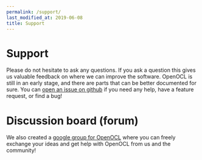 ```yaml
---
permalink: /support/
last_modified_at: 2019-06-08
title: Support
---
```


# Support

Please do not hesitate to ask any questions. If you ask a question this gives us valuable feedback on where we can improve the software. OpenOCL is still in an early stage, and there are parts that can be better documented for sure. You can [open an issue on github](https://github.com/OpenOCL/OpenOCL/issues) if you need any help, have a feature request, or find a bug!

# Discussion board (forum)

We also created a [google group for OpenOCL](https://groups.google.com/d/forum/openocl) where you can freely exchange your ideas and get help with OpenOCL from us and the community! 
